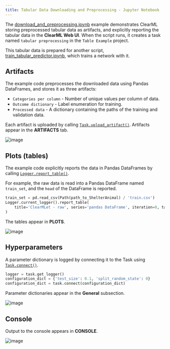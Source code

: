 ```yaml
---
title: Tabular Data Downloading and Preprocessing - Jupyter Notebook
---
```


The [download_and_preprocessing.ipynb](https://github.com/clearml/clearml/blob/master/examples/frameworks/pytorch/notebooks/table/download_and_preprocessing.ipynb) example demonstrates ClearML storing preprocessed tabular data as artifacts, and explicitly reporting the tabular data in the **ClearML Web UI**. When the script runs, it creates a task named `tabular preprocessing` in the `Table Example` project.

This tabular data is prepared for another script, [train_tabular_predictor.ipynb](https://github.com/clearml/clearml/blob/master/examples/frameworks/pytorch/notebooks/table/train_tabular_predictor.ipynb), which trains a network with it. 

## Artifacts

The example code preprocesses the downloaded data using Pandas DataFrames, and stores it as three artifacts:

* `Categories per column` - Number of unique values per column of data.
* `Outcome dictionary` - Label enumeration for training.
* `Processed data` - A dictionary containing the paths of the training and validation data.

Each artifact is uploaded by calling [`Task.upload_artifact()`](../../../../../references/sdk/task.md#upload_artifact). 
Artifacts appear in the **ARTIFACTS** tab.

![image](../../../../../img/download_and_preprocessing_02.png)

## Plots (tables)

The example code explicitly reports the data in Pandas DataFrames by calling [`Logger.report_table()`](../../../../../references/sdk/logger.md#report_table).

For example, the raw data is read into a Pandas DataFrame named `train_set`, and the `head` of the DataFrame is reported.

```python
train_set = pd.read_csv(Path(path_to_ShelterAnimal) / 'train.csv')
Logger.current_logger().report_table(
    title='ClearMLet - raw', series='pandas DataFrame', iteration=0, table_plot=train_set.head()
)
```

The tables appear in **PLOTS**.    

![image](../../../../../img/download_and_preprocessing_07.png)

## Hyperparameters

A parameter dictionary is logged by connecting it to the Task using [`Task.connect()`](../../../../../references/sdk/task.md#connect).

```python
logger = task.get_logger()
configuration_dict = {'test_size': 0.1, 'split_random_state': 0}
configuration_dict = task.connect(configuration_dict)
```

Parameter dictionaries appear in the **General** subsection.    

![image](../../../../../img/download_and_preprocessing_01.png)

## Console

Output to the console appears in **CONSOLE**.

![image](../../../../../img/download_and_preprocessing_06.png)